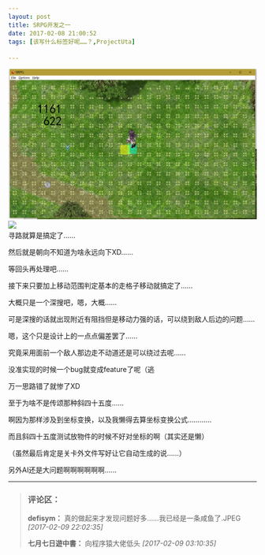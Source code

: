 ```yaml
---
layout: post
title: SRPG开发之一
date: 2017-02-08 21:00:52
tags: [该写什么标签好呢……？,ProjectUta]

---
```

![图片](images/_Lofter/emhSNkVpRmJBei94UTV0MTFoQS9lSnY2bUs4RkN6QnFvS3BOSlM5aVdMRENnNmZPMDJLaW1nPT0.png?=imageView&thumbnail=500x0&quality=96&stripmeta=0&type=jpg%7Cwatermark&type=2)  
![](http://imglf2.nosdn.127.net/img/emhSNkVpRmJBei94UTV0MTFoQS9lRk93WXBseWtmeTJYQkxXWG5nNnBTUHdmM0lsM1lGa093PT0.png?=imageView&thumbnail=500x0&quality=96&stripmeta=0&type=jpg%7Cwatermark&type=2)  
寻路就算是搞定了……

然后就是朝向不知道为啥永远向下XD……

等回头再处理吧……

接下来只要加上移动范围判定基本的走格子移动就搞定了……

大概只是一个深搜吧，嗯，大概……

可是深搜的话就出现附近有阻挡但是移动力强的话，可以绕到敌人后边的问题……

嗯，这个只是设计上的一点点偏差罢了……

究竟采用面前一个敌人那边走不动道还是可以绕过去呢……

没准实现的时候一个bug就变成feature了呢（逃

万一思路错了就惨了XD

至于为啥不是传颂那种斜四十五度……

啊因为那样涉及到坐标变换，以及我懒得去算坐标变换公式…………

而且斜四十五度测试放物件的时候不好对坐标的啊（其实还是懒）

（虽然最后肯定是关卡外文件写好让它自动生成的说……）

另外AI还是大问题啊啊啊啊啊啊……

---
> ### 评论区：
>**defisym：** 真的做起来才发现问题好多……我已经是一条咸鱼了.JPEG  *[2017-02-09 22:02:35]*
>
>**七月七日遊中書：** 向程序猿大佬低头  *[2017-02-09 03:10:35]*
>
>
